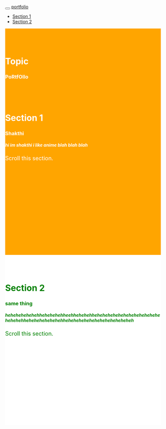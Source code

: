 <!DOCTYPE html> 
<html> 
  <head> 
    <meta charset="utf-8"> 
    <meta name="viewport" content="width=device-width, initial-scale=1"> 
    <link rel="stylesheet" href="https://maxcdn.bootstrapcdn.com/bootstrap/3.4.0/css/bootstrap.min.css"> 
    <script src="https://maxcdn.bootstrapcdn.com/bootstrap/3.4.0/js/bootstrap.min.js"> 
    </script> 
    <style> body { || position: relative; } p {font-size: 18px; p} #section1 {padding-top: 50px; height:500px;color: white; background-color: orange;} #section2 {padding-top: 50px; height:500px;color:green; background-color: white;} </style> </head> <body data-spy="scroll" data-target=".navbar" data-offset="50"> <nav class="navbar navbar-inverse navbar-fixed-top"> <div class="container-fluid">
<div class="navbar-header"> <button type="button" class="navbar-toggle" data-toggle="collapse" data-target="#myNavbar"> <span class="icon-bar"></span> <span class="icon-bar"></span><span class="icon-bar"></span> </button> <a class="navbar-brand" href="#">portfolio</a> </div> <div> <div class="collapse navbar-collapse" id="myNavbar"> <ul class="nav navbar-nav"> <li><a href="#section1">Section 1</a></li> <li><a href="#section2">Section 2</a></li> </ul> </div> </div>
</div>
</nav>
<div id="section1" class="container-fluid"> <h1>Topic</h1>
<h3>PoRtfOlIo</h3>

<div id="section1" class="container-fluid">

<h1>Section 1</h1>

<h3>Shakthi</h3>

<h5>hi im shakthi i like anime blah blah blah</h6>

<p>Scroll this section.</p>

</div>

<div id="section2" class="container-fluid">

<h1>Section 2</h1>

<h3>same thing</h3>

<h5>hehehehehehehhehehehehheehhehehehhehehehehehehehehehehehehehehehehhehehehehehehehheheheheheheheheheheheheheh</h6>

<p>Scroll this section.</p>

</div>

</body>

</html> 

